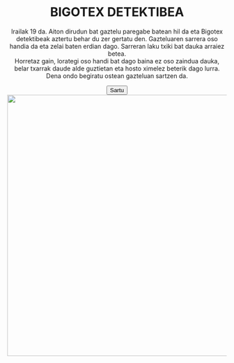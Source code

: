 <!DOCTYPE html>
<html lang="en">
<head>
  <title>Bigotex detektibea</title>
  <meta charset="utf-8">
  <meta name="viewport" content="width=device-width, initial-scale=1">
  <link rel="stylesheet" href="https://maxcdn.bootstrapcdn.com/bootstrap/3.3.7/css/bootstrap.min.css">
  <script src="https://ajax.googleapis.com/ajax/libs/jquery/3.3.1/jquery.min.js"></script>
  <script src="https://maxcdn.bootstrapcdn.com/bootstrap/3.3.7/js/bootstrap.min.js"></script>
</head>

<body>
<center>

<div class="container">
  <h1>BIGOTEX DETEKTIBEA</h1>
 <p> Irailak 19 da. Aiton dirudun bat gaztelu paregabe batean hil da eta Bigotex detektibeak aztertu behar du zer gertatu den. Gazteluaren sarrera oso handia da eta zelai baten erdian dago. Sarreran laku txiki bat dauka arraiez betea.<br/>
  Horretaz gain, lorategi oso handi bat dago baina ez oso zaindua dauka, belar txarrak daude alde guztietan eta hosto ximelez beterik dago lurra. <br/>
  Dena ondo begiratu ostean gazteluan sartzen da.  </p>


 <div "style = 
 width: 500px;
 border: 1px red solid;
 margin:0 auto;
 >

 <a href = "2.pantaila.html"><input type="button" value="Sartu"></a>
 <img src ="SARRERA.png" width="1100" height="600"/>
</center>

</body>
</html>

